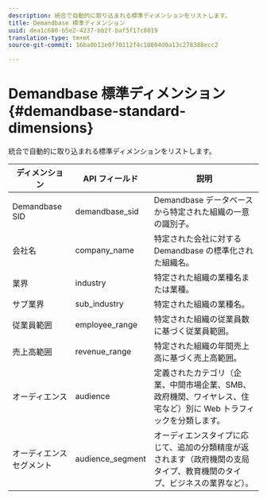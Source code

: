 ```yaml
---
description: 統合で自動的に取り込まれる標準ディメンションをリストします。
title: Demandbase 標準ディメンション
uuid: dea1c680-b5e2-4237-bb2f-baf5f17c8019
translation-type: tm+mt
source-git-commit: 16ba0b12e0f70112f4c10804d0a13c278388ecc2

---
```



# Demandbase 標準ディメンション {#demandbase-standard-dimensions}

統合で自動的に取り込まれる標準ディメンションをリストします。

| ディメンション | API フィールド | 説明 |
|---|---|---|
| Demandbase SID | demandbase_sid | Demandbase データベースから特定された組織の一意の識別子。 |
| 会社名 | company_name | 特定された会社に対する Demandbase の標準化された組織名。 |
| 業界 | industry | 特定された組織の業種名または業種。 |
| サブ業界 | sub_industry | 特定された組織の業種名。 |
| 従業員範囲 | employee_range | 特定された組織の従業員数に基づく従業員範囲。 |
| 売上高範囲 | revenue_range | 特定された組織の年間売上高に基づく売上高範囲。 |
| オーディエンス | audience | 定義されたカテゴリ（企業、中間市場企業、SMB、政府機関、ワイヤレス、住宅など）別に Web トラフィックを分類します。 |
| オーディエンスセグメント | audience_segment | オーディエンスタイプに応じて、追加の分類精度が返されます（政府機関の支局タイプ、教育機関のタイプ、ビジネスの業界など）。 |


